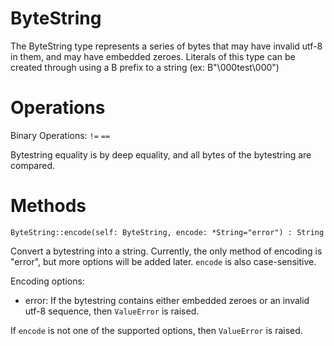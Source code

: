 ByteString
==========

The ByteString type represents a series of bytes that may have invalid utf-8 in them, and may have embedded zeroes. Literals of this type can be created through using a B prefix to a string (ex: B"\000test\000")

# Operations

Binary Operations: `!=` `==`

Bytestring equality is by deep equality, and all bytes of the bytestring are compared.

# Methods

`ByteString::encode(self: ByteString, encode: *String="error") : String`

Convert a bytestring into a string. Currently, the only method of encoding is "error", but more options will be added later. `encode` is also case-sensitive.

Encoding options:

* error: If the bytestring contains either embedded zeroes or an invalid utf-8 sequence, then `ValueError` is raised.

If `encode` is not one of the supported options, then `ValueError` is raised.

